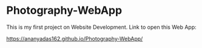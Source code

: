 # Photography-WebApp
This is my first project on Website Development.
Link to open this Web App:

https://ananyadas162.github.io/Photography-WebApp/
